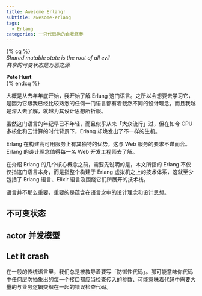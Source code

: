 ```yaml
---
title: Awesome Erlang!
subtitle: awesome-erlang
tags:
  - Erlang
categories: 一只代码狗的自我修养
---
```

{% cq %}     
_Shared mutable state is the root of all evil_      
_共享的可变状态是万恶之源_

**Pete Hunt**      
{% endcq %}

大概是从去年年底开始，我开始了解 Erlang 这门语言。之所以会想要去学习它，是因为它跟我已经比较熟悉的任何一门语言都有着截然不同的设计理念，而且我越是深入去了解，就越为其设计思想所折服。

虽然这门语言的年纪早已不年轻，而且似乎从未「大众流行」过，但在如今 CPU 多核化和云计算的时代背景下，Erlang 却焕发出了不一样的生机。

<!-- more -->

Erlang 在构建高可用服务上有其独特的优势，这与 Web 服务的要求不谋而合。Erlang 的设计理念值得每一名 Web 开发工程师去了解。

在介绍 Erlang 的几个核心概念之前，需要先说明的是，本文所指的 Erlang 不仅仅指这门语言本身，而是指整个构建于 Erlang 虚拟机之上的技术体系，这就至少包括了 Erlang 语言、Elixir 语言及围绕它们所展开的技术栈。

语言并不那么重要，重要的是蕴含在语言之中的设计理念和设计思想。

## 不可变状态

## actor 并发模型

## Let it crash

在一般的传统语言里，我们总是被教导着要写「防御性代码」。那可能意味你代码中任何层次抽象出的每一个接口都应当检查传入的参数、可能意味着代码中需要大量的与业务逻辑交织在一起的错误检查代码。
